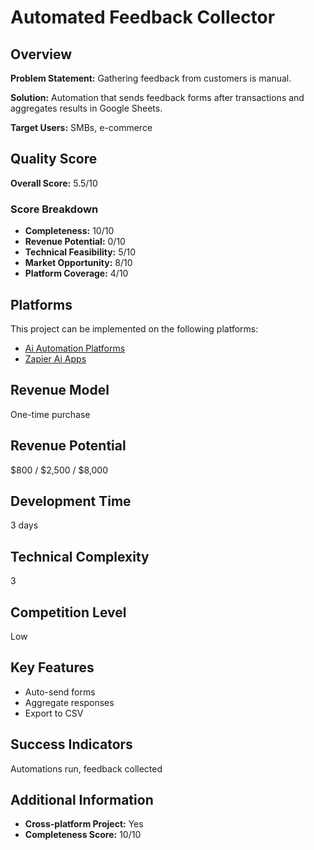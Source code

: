 # Automated Feedback Collector

## Overview
**Problem Statement:** Gathering feedback from customers is manual.

**Solution:** Automation that sends feedback forms after transactions and aggregates results in Google Sheets.

**Target Users:** SMBs, e-commerce

## Quality Score
**Overall Score:** 5.5/10

### Score Breakdown
- **Completeness:** 10/10
- **Revenue Potential:** 0/10
- **Technical Feasibility:** 5/10
- **Market Opportunity:** 8/10
- **Platform Coverage:** 4/10

## Platforms
This project can be implemented on the following platforms:
- [Ai Automation Platforms](./platforms/ai-automation-platforms/)
- [Zapier Ai Apps](./platforms/zapier-ai-apps/)

## Revenue Model
One-time purchase

## Revenue Potential
$800 / $2,500 / $8,000

## Development Time
3 days

## Technical Complexity
3

## Competition Level
Low

## Key Features
- Auto-send forms
- Aggregate responses
- Export to CSV

## Success Indicators
Automations run, feedback collected

## Additional Information
- **Cross-platform Project:** Yes
- **Completeness Score:** 10/10
